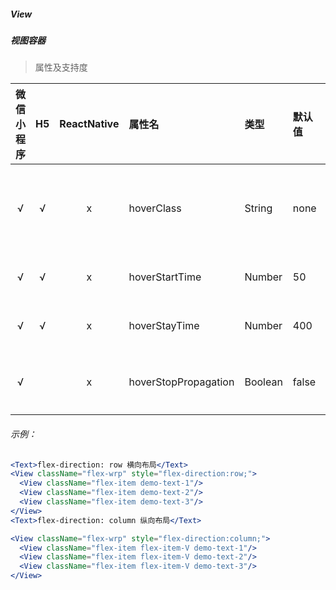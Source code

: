 ##### View
##### 视图容器


> 属性及支持度

| 微信小程序 | H5 | ReactNative| 属性名 | 类型 | 默认值 | 说明 |
| :-: | :-: | :-: | :- | :- | :- | :- |
| √ | √ | x | hoverClass            | String  | none   | 指定按下去的样式类。当 hover-class="none" 时，没有点击态效果 |
| √ | √ | x | hoverStartTime       | Number  | 50     | 按住后多久出现点击态，单位毫秒                               |
| √ | √ | x | hoverStayTime        | Number  | 400    | 手指松开后点击态保留时间，单位毫秒                           |
| √ |   | x | hoverStopPropagation | Boolean | false  | 指定是否阻止本节点的祖先节点出现点击态                       |


###### 示例：
```jsx
<Text>flex-direction: row 横向布局</Text>
<View className="flex-wrp" style="flex-direction:row;">
  <View className="flex-item demo-text-1"/>
  <View className="flex-item demo-text-2"/>
  <View className="flex-item demo-text-3"/>
</View>
<Text>flex-direction: column 纵向布局</Text>

<View className="flex-wrp" style="flex-direction:column;">
  <View className="flex-item flex-item-V demo-text-1"/>
  <View className="flex-item flex-item-V demo-text-2"/>
  <View className="flex-item flex-item-V demo-text-3"/>
</View>
```